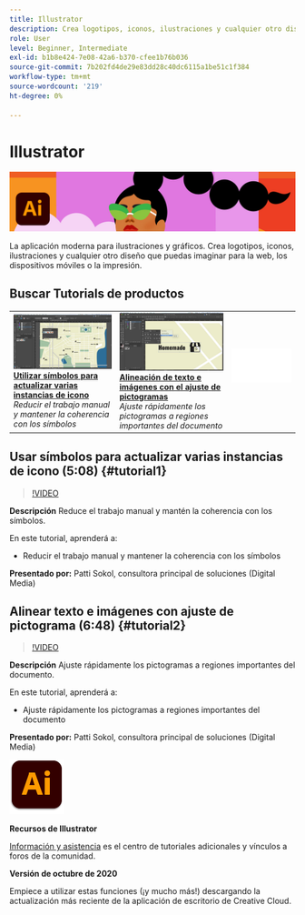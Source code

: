 ```yaml
---
title: Illustrator
description: Crea logotipos, iconos, ilustraciones y cualquier otro diseño que puedas imaginar para la web, los dispositivos móviles o la impresión
role: User
level: Beginner, Intermediate
exl-id: b1b8e424-7e08-42a6-b370-cfee1b76b036
source-git-commit: 7b202fd4de29e83dd28c40dc6115a1be51c1f384
workflow-type: tm+mt
source-wordcount: '219'
ht-degree: 0%

---
```


# Illustrator

![Tutorial Hero Image](../assets/Illustrator.jpg)

La aplicación moderna para ilustraciones y gráficos. Crea logotipos, iconos, ilustraciones y cualquier otro diseño que puedas imaginar para la web, los dispositivos móviles o la impresión.

## Buscar Tutorials de productos

<table style="table-layout:fixed">
<tr>
 <td>
   <a href="illustrator.md#tutorial1">
      <img alt="Utilizar símbolos para actualizar varias instancias de icono" src="../assets/Illustrator_symbols_sokol_thumbnail.jpg" />
   </a>
    <div>
   <a href="illustrator.md#tutorial1"><strong>Utilizar símbolos para actualizar varias instancias de icono</strong></a>
    </div>
    <em>Reducir el trabajo manual y mantener la coherencia con los símbolos</em>
    <br>
  </td>
  <td>
    <a href="illustrator.md#tutorial2">
        <img alt="Alineación de texto e imágenes con el ajuste de pictogramas" src="../assets/illustrator_glyphAlign_sokol_thumbnail.jpg" />
    </a>
    <div>
    <a href="illustrator.md#tutorial2"><strong>Alineación de texto e imágenes con el ajuste de pictogramas</strong></a>
    </div>
    <em>Ajuste rápidamente los pictogramas a regiones importantes del documento</em>
    <br>
  </td>
  <td>
    <img alt="Separador" src="../assets/Whitespacer.png" />
    <div>
    <br>
  </td>
</tr>
</table>

## Usar símbolos para actualizar varias instancias de icono (5:08) {#tutorial1}

>[!VIDEO](https://video.tv.adobe.com/v/326816?hidetitle=true)

**Descripción**
Reduce el trabajo manual y mantén la coherencia con los símbolos.

En este tutorial, aprenderá a:
* Reducir el trabajo manual y mantener la coherencia con los símbolos

**Presentado por:**
Patti Sokol, consultora principal de soluciones (Digital Media)

## Alinear texto e imágenes con ajuste de pictograma (6:48) {#tutorial2}

>[!VIDEO](https://video.tv.adobe.com/v/326817?hidetitle=true)

**Descripción**
Ajuste rápidamente los pictogramas a regiones importantes del documento.

En este tutorial, aprenderá a:
* Ajuste rápidamente los pictogramas a regiones importantes del documento

**Presentado por:**
Patti Sokol, consultora principal de soluciones (Digital Media)

![Logotipo de Illustrator](../assets/ai_appicon_96.png)

**Recursos de Illustrator**

[Información y asistencia](https://helpx.adobe.com/support/illustrator.html) es el centro de tutoriales adicionales y vínculos a foros de la comunidad.

**Versión de octubre de 2020**

Empiece a utilizar estas funciones (¡y mucho más!) descargando la actualización más reciente de la aplicación de escritorio de Creative Cloud.
